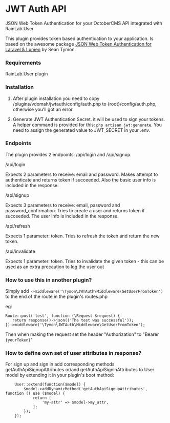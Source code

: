 # JWT Auth API

JSON Web Token Authentication for your OctoberCMS API integrated with RainLab.User

This plugin provides token based authentication to your application. Is based on the awesome package [JSON Web Token Authentication for Laravel & Lumen](https://github.com/tymondesigns/jwt-auth) by Sean Tymon.

### Requirements

RainLab.User plugin

### Installation

1. After plugin installation you need to copy /plugins/vdomah/jwtauth/config/auth.php to {root}/config/auth.php, otherwise you'll got an error.

2. Generate JWT Authentication Secret. it will be used to sign your tokens.
A helper command is provided for this: `php artisan jwt:generate`.
You need to assign the generated value to JWT_SECRET in your .env.

### Endpoints 

The plugin provides 2 endpoints: /api/login and /api/signup.

/api/login

Expects 2 parameters to receive: email and password. Makes attempt to authenticate and returns token if succeeded. Also the basic user info is included in the response.

/api/signup

Expects 3 parameters to receive: email, password and password_confirmation. Tries to create a user and returns token if succeeded. The user info is included in the response.

/api/refresh

Expects 1 parameter: token. Tries to refresh the token and return the new token.

/api/invalidate

Expects 1 parameter: token. Tries to invalidate the given token - this can be used as an extra precaution to log the user out

### How to use this in another plugin?

Simply add `->middleware('\Tymon\JWTAuth\Middleware\GetUserFromToken')` to the end of the route in the plugin's routes.php

eg: 
```
Route::post('test', function (\Request $request) {
   return response()->json(('The test was successful'));
})->middleware('\Tymon\JWTAuth\Middleware\GetUserFromToken');
```

Then when making the request set the header "Authorization" to "Bearer `{yourToken}`"

### How to define own set of user attributes in response?

For sign up and sign in add corresponding methods getAuthApiSignupAttributes or/and getAuthApiSigninAttributes to User model by extending it in your plugin's boot method:

```
    User::extend(function($model) {
        $model->addDynamicMethod('getAuthApiSignupAttributes', function () use ($model) {
            return [
                'my-attr' => $model->my_attr,
            ];
        });
    });
```